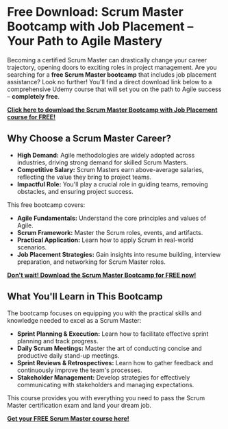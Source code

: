 # Free Download: Scrum Master Bootcamp with Job Placement – Your Path to Agile Mastery

Becoming a certified Scrum Master can drastically change your career trajectory, opening doors to exciting roles in project management. Are you searching for a **free Scrum Master bootcamp** that includes job placement assistance? Look no further! You'll find a direct download link below to a comprehensive Udemy course that will set you on the path to Agile success – **completely free**.

[**Click here to download the Scrum Master Bootcamp with Job Placement course for FREE!**](https://udemywork.com/scrum-master-bootcamp-with-job-placement)

## Why Choose a Scrum Master Career?

- **High Demand:** Agile methodologies are widely adopted across industries, driving strong demand for skilled Scrum Masters.
- **Competitive Salary:** Scrum Masters earn above-average salaries, reflecting the value they bring to project teams.
- **Impactful Role:** You'll play a crucial role in guiding teams, removing obstacles, and ensuring project success.

This free bootcamp covers:

*   **Agile Fundamentals:** Understand the core principles and values of Agile.
*   **Scrum Framework:** Master the Scrum roles, events, and artifacts.
*   **Practical Application:** Learn how to apply Scrum in real-world scenarios.
*   **Job Placement Strategies:** Gain insights into resume building, interview preparation, and networking for Scrum Master roles.

[**Don't wait! Download the Scrum Master Bootcamp for FREE now!**](https://udemywork.com/scrum-master-bootcamp-with-job-placement)

## What You'll Learn in This Bootcamp

The bootcamp focuses on equipping you with the practical skills and knowledge needed to excel as a Scrum Master:

*   **Sprint Planning & Execution:** Learn how to facilitate effective sprint planning and track progress.
*   **Daily Scrum Meetings:** Master the art of conducting concise and productive daily stand-up meetings.
*   **Sprint Reviews & Retrospectives:** Learn how to gather feedback and continuously improve the team's processes.
*   **Stakeholder Management:** Develop strategies for effectively communicating with stakeholders and managing expectations.

This course provides you with everything you need to pass the Scrum Master certification exam and land your dream job.

[**Get your FREE Scrum Master course here!**](https://udemywork.com/scrum-master-bootcamp-with-job-placement)

